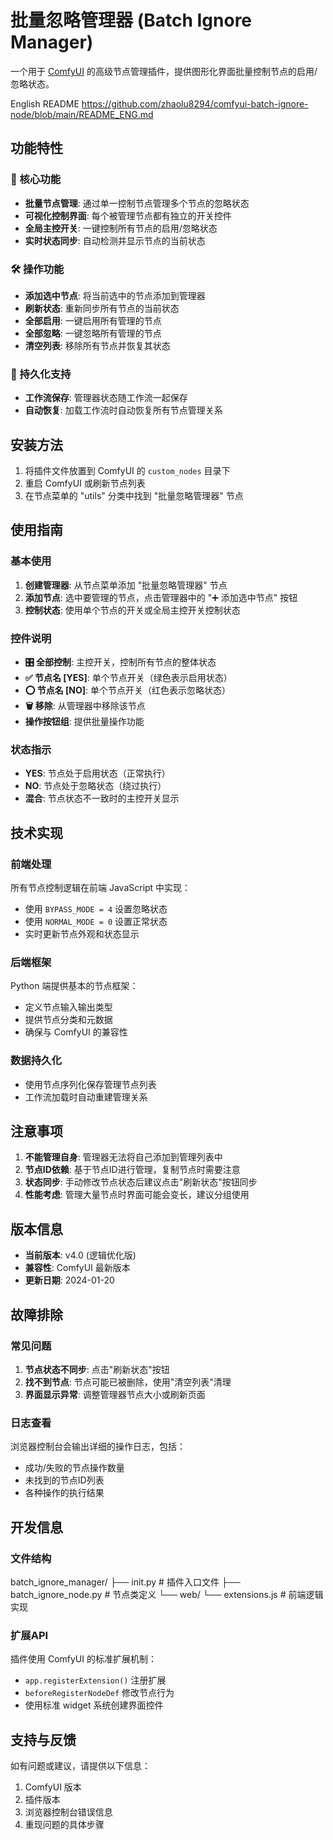 # 批量忽略管理器 (Batch Ignore Manager)

一个用于 [ComfyUI](https://github.com/comfyanonymous/ComfyUI) 的高级节点管理插件，提供图形化界面批量控制节点的启用/忽略状态。

English README https://github.com/zhaolu8294/comfyui-batch-ignore-node/blob/main/README_ENG.md

## 功能特性

### 🎯 核心功能
- **批量节点管理**: 通过单一控制节点管理多个节点的忽略状态
- **可视化控制界面**: 每个被管理节点都有独立的开关控件
- **全局主控开关**: 一键控制所有节点的启用/忽略状态
- **实时状态同步**: 自动检测并显示节点的当前状态

### 🛠️ 操作功能
- **添加选中节点**: 将当前选中的节点添加到管理器
- **刷新状态**: 重新同步所有节点的当前状态
- **全部启用**: 一键启用所有管理的节点
- **全部忽略**: 一键忽略所有管理的节点
- **清空列表**: 移除所有节点并恢复其状态

### 💾 持久化支持
- **工作流保存**: 管理器状态随工作流一起保存
- **自动恢复**: 加载工作流时自动恢复所有节点管理关系

## 安装方法

1. 将插件文件放置到 ComfyUI 的 `custom_nodes` 目录下
2. 重启 ComfyUI 或刷新节点列表
3. 在节点菜单的 "utils" 分类中找到 "批量忽略管理器" 节点

## 使用指南

### 基本使用

1. **创建管理器**: 从节点菜单添加 "批量忽略管理器" 节点
2. **添加节点**: 选中要管理的节点，点击管理器中的 "➕ 添加选中节点" 按钮
3. **控制状态**: 使用单个节点的开关或全局主控开关控制状态

### 控件说明

- **🎛️ 全部控制**: 主控开关，控制所有节点的整体状态
- **✅ 节点名 [YES]**: 单个节点开关（绿色表示启用状态）
- **⭕ 节点名 [NO]**: 单个节点开关（红色表示忽略状态）
- **🗑️ 移除**: 从管理器中移除该节点
- **操作按钮组**: 提供批量操作功能

### 状态指示

- **YES**: 节点处于启用状态（正常执行）
- **NO**: 节点处于忽略状态（绕过执行）
- **混合**: 节点状态不一致时的主控开关显示

## 技术实现

### 前端处理
所有节点控制逻辑在前端 JavaScript 中实现：
- 使用 `BYPASS_MODE = 4` 设置忽略状态
- 使用 `NORMAL_MODE = 0` 设置正常状态
- 实时更新节点外观和状态显示

### 后端框架
Python 端提供基本的节点框架：
- 定义节点输入输出类型
- 提供节点分类和元数据
- 确保与 ComfyUI 的兼容性

### 数据持久化
- 使用节点序列化保存管理节点列表
- 工作流加载时自动重建管理关系

## 注意事项

1. **不能管理自身**: 管理器无法将自己添加到管理列表中
2. **节点ID依赖**: 基于节点ID进行管理，复制节点时需要注意
3. **状态同步**: 手动修改节点状态后建议点击"刷新状态"按钮同步
4. **性能考虑**: 管理大量节点时界面可能会变长，建议分组使用

## 版本信息

- **当前版本**: v4.0 (逻辑优化版)
- **兼容性**: ComfyUI 最新版本
- **更新日期**: 2024-01-20

## 故障排除

### 常见问题

1. **节点状态不同步**: 点击"刷新状态"按钮
2. **找不到节点**: 节点可能已被删除，使用"清空列表"清理
3. **界面显示异常**: 调整管理器节点大小或刷新页面

### 日志查看
浏览器控制台会输出详细的操作日志，包括：
- 成功/失败的节点操作数量
- 未找到的节点ID列表
- 各种操作的执行结果

## 开发信息

### 文件结构
batch_ignore_manager/
├── init.py # 插件入口文件
├── batch_ignore_node.py # 节点类定义
└── web/
└── extensions.js # 前端逻辑实现
### 扩展API
插件使用 ComfyUI 的标准扩展机制：
- `app.registerExtension()` 注册扩展
- `beforeRegisterNodeDef` 修改节点行为
- 使用标准 widget 系统创建界面控件

## 支持与反馈
如有问题或建议，请提供以下信息：
1. ComfyUI 版本
2. 插件版本
3. 浏览器控制台错误信息
4. 重现问题的具体步骤

